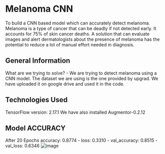 # Melanoma CNN
To build a CNN based model which can accurately detect melanoma. Melanoma is a type of cancer that can be deadly if not detected early. It accounts for 75% of skin cancer deaths. A solution that can evaluate images and alert dermatologists about the presence of melanoma has the potential to reduce a lot of manual effort needed in diagnosis.


## General Information
What are we trying to solve? - We are trying to detect melanoma using a CNN model.
The dataset we are using is the one provided by upgrad. We have uploaded it on google drive and used it in the code.



## Technologies Used
TensorFlow version: 2.17.1
We have also installed Augmentor-0.2.12


## Model ACCURACY
After 20 Epochs
accuracy: 0.8774 - loss: 0.3310 - val_accuracy: 0.8515 - val_loss: 0.6346
![image](https://github.com/user-attachments/assets/edcb9ea0-31b3-467f-8f4f-8699e928f75b)
